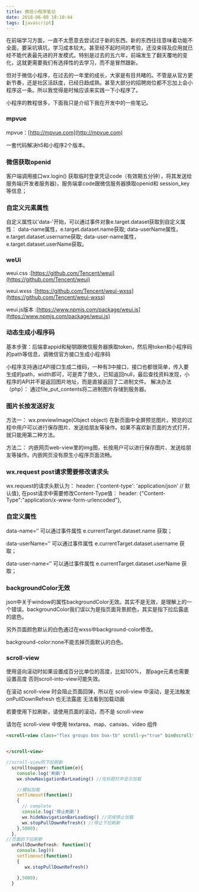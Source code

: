 ```yaml
---
title: 微信小程序笔记
date: 2018-06-08 18:10:44
tags: [javascript]
---
```


在前端学习方面，一直不太愿意去尝试过于新的东西。新的东西往往意味着功能不全面，要采坑填坑，学习成本较大。甚至经不起时间的考验，还没来得及应用就已经不能代表最先进的开发模式。特别是过去的五六年，前端发生了翻天覆地的变化，这就更需要我们有选择性的去学习，而不是冒然跟新。

但对于微信小程序，在过去的一年里的成长，大家是有目共睹的。不管是从官方更新节奏，还是社区活跃度，已经日趋成熟。甚至大部分的招聘岗位都不忘加上会小程序这一条。所以我觉得是时候应该来实践一下小程序了。

小程序的教程很多，下面我只是介绍下我在开发中的一些笔记。

### mpvue
mpvue：[http://mpvue.com](http://mpvue.com)

一套代码解决h5和小程序2个版本。

### 微信获取openid
客户端调用接口wx.login() 获取临时登录凭证code（有效期五分钟），将其发送给服务端(开发者服务器)，服务端拿code跟微信服务器换取openid和 session_key 等信息；

### 自定义元素属性
自定义属性以'data-'开始，可以通过事件对象e.target.dataset获取到自定义属性：
data-name属性，e.target.dataset.name获取;
data-userName属性，e.target.dataset.username获取;
data-user-name属性，e.target.dataset.userName获取。

### weUi
weui.css :[https://github.com/Tencent/weui](https://github.com/Tencent/weui)

weui.wxss :[https://github.com/Tencent/weui-wxss](https://github.com/Tencent/weui-wxss)

weui.js版本 :[https://www.npmjs.com/package/weui.js](https://www.npmjs.com/package/weui.js)

### 动态生成小程序码
基本步骤：后端拿appid和秘钥跟微信服务器换取token，然后用token和小程序码的path等信息，调微信官方接口生成小程序码

小程序支持通过API接口生成二维码，一种有3中接口，接口也都很简单，传入要生成的path，width即可，可是弄了很久，已知返回null，最后查找资料发现，小程序的API并不是返回图片地址，而是直接返回了二进制文件。
解决办法（php）：
   通过file_put_contents将二进制图片存储到服务器。

### 图片长按发送好友
方法一：
wx.previewImage(Object object)
在新页面中全屏预览图片。预览的过程中用户可以进行保存图片、发送给朋友等操作。如果不喜欢新页面的方式打开，就只能用第二种方法。

方法二：
内嵌网页web-view里的img图，长按用户可以进行保存图片、发送给朋友等操作。内嵌网页没有原生小程序页面流畅。

### wx.request post请求需要修改请求头

wx.request的请求头默认为：
header: {'content-type': 'application/json' // 默认值},
在post请求中需要修改Content-Type值：
header: {"Content-Type":"application/x-www-form-urlencoded"},

### 自定义属性

data-name=‘’  可以通过事件属性 e.currentTarget.dataset.name 获取；

data-userName=‘’  可以通过事件属性 e.currentTarget.dataset.username 获取；

data-user-name=‘’  可以通过事件属性 e.currentTarget.dataset.userName 获取；

### backgroundColor无效

json中关于window的属性backgroundColor无效。其实不是无效，是理解上的一个错误。backgroundColor我们误以为是指页面背景颜色，其实是指下拉后露底的底色。

另外页面颜色默认的白色通过在wxss中background-color修改。

background-color:none不能去掉页面默认的白色。


### scroll-view

使用竖向滚动时<scroll-view/>如果设置成百分比单位的高度，比如100%， 那page元素也需要设置高度 否则scroll-into-view可能失效。

在滚动 scroll-view 时会阻止页面回弹，所以在 scroll-view 中滚动，是无法触发 onPullDownRefresh 也无法露底  无法看到加载动画

若要使用下拉刷新，请使用页面的滚动，而不是 scroll-view

请勿在 scroll-view 中使用 textarea、map、canvas、video 组件






``` html
<scroll-view class="flex groups box box-tb" scroll-y="true" bindscrolltoupper="scrolltoupper" scroll-into-view="{{scrollIntoView}}">


</scroll-view> 
```

``` javascript
//scroll-view的下拉刷新
  scrolltoupper: function(e){
    console.log('刷新')
    wx.showNavigationBarLoading() //在标题栏中显示加载

    //模拟加载
    setTimeout(function()
    {
      // complete
      console.log('停止刷新')
      wx.hideNavigationBarLoading() //完成停止加载
      wx.stopPullDownRefresh() //停止下拉刷新
    },5000);
  },
//页面的下拉刷新
  onPullDownRefresh: function(){
    console.log(0)
    setTimeout(function()
    {
       wx.stopPullDownRefresh()

    },5000);
  }
```
